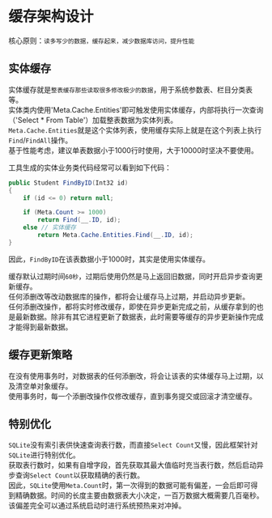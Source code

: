 # 缓存架构设计
核心原则：`读多写少的数据，缓存起来，减少数据库访问，提升性能`  

## 实体缓存
实体缓存就是`整表缓存那些读取很多修改极少的数据`，用于系统参数表、栏目分类表等。  
实体类内使用'Meta.Cache.Entities'即可触发使用实体缓存，内部将执行一次查询（'Select * From Table'）加载整表数据为实体列表。  
`Meta.Cache.Entities`就是这个实体列表，使用缓存实际上就是在这个列表上执行`Find`/`FindAll`操作。  
基于性能考虑，建议单表数据小于1000行时使用，大于10000时坚决不要使用。  

工具生成的实体业务类代码经常可以看到如下代码：  
```csharp
public Student FindByID(Int32 id)
{
    if (id <= 0) return null;

    if (Meta.Count >= 1000)
        return Find(__.ID, id);
    else // 实体缓存
        return Meta.Cache.Entities.Find(__.ID, id);
}
```
因此，`FindByID`在该表数据小于1000时，其实是使用实体缓存。

缓存默认过期时间`60秒`，过期后使用仍然是马上返回旧数据，同时开启异步查询更新缓存。  
任何添删改等改动数据库的操作，都将会让缓存马上过期，并启动异步更新。  
任何添删改操作，都将实时修改缓存，即使在异步更新完成之前，从缓存拿到的也是最新数据。除非有其它进程更新了数据表，此时需要等缓存的异步更新操作完成才能得到最新数据。

## 缓存更新策略
在没有使用事务时，对数据表的任何添删改，将会让该表的实体缓存马上过期，以及清空单对象缓存。  
使用事务时，每一个添删改操作仅修改缓存，直到事务提交或回滚才清空缓存。  

## 特别优化
`SQLite`没有索引表供快速查询表行数，而直接`Select Count`又慢，因此框架针对`SQLite`进行特别优化。  
获取表行数时，如果有自增字段，首先获取其最大值临时充当表行数，然后启动异步查询`Select Count`以获取精确的表行数。  
因此，`SQLite`使用`Meta.Count`时，第一次得到的数据可能有偏差，一会后即可得到精确数据。时间的长度主要由数据表大小决定，一百万数据大概需要几百毫秒。该偏差完全可以通过系统启动时进行系统预热来对冲掉。  
